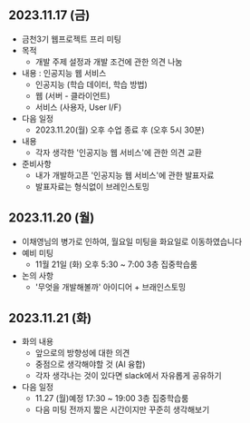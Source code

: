 ## 2023.11.17 (금)
* 금천3기 웹프로젝트 프리 미팅
* 목적 
    * 개발 주제 설정과 개발 조건에 관한 의견 나눔
* 내용 : 인공지능 웹 서비스
    -  인공지능 (학습 데이터, 학습 방법)
    -  웹 (서버 - 클라이언트)
    -  서비스 (사용자, User I/F)
* 다음 일정
    * 2023.11.20(월) 오후 수업 종료 후 (오후 5시 30분)
* 내용
    - 각자 생각한 '인공지능 웹 서비스'에 관한 의견 교환
* 준비사항 
    * 내가 개발하고픈 '인공지능 웹 서비스'에 관한 발표자료
    * 발표자료는 형식없이 브레인스토밍


## 2023.11.20 (월)
* 이채영님의 병가로 인하여, 월요일 미팅을 화요일로 이동하였습니다
* 예비 미팅 
    * 11월 21일 (화) 오후 5:30 ~ 7:00 3층 집중학습룸
* 논의 사항 
    *  '무엇을 개발해볼까' 아이디어 + 브래인스토밍


## 2023.11.21 (화)
* 화의 내용
   * 앞으로의 방향성에 대한 의견
   * 중점으로 생각해야할 것 (AI 융합)
   * 각자 생각나는 것이 있다면 slack에서 자유롭게 공유하기
* 다음 일정
   * 11.27 (월)예정 17:30 ~ 19:00 3층 집중학습룸
   * 다음 미팅 전까지 짧은 시간이지만 꾸준히 생각해보기
